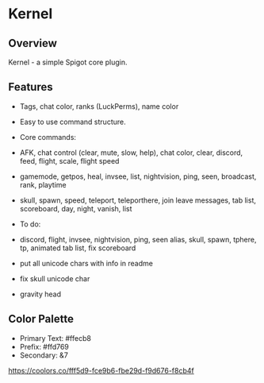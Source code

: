 # Kernel

## Overview
Kernel - a simple Spigot core plugin.

## Features
- Tags, chat color, ranks (LuckPerms), name color
- Easy to use command structure.

- Core commands:
- AFK, chat control (clear, mute, slow, help), chat color, clear, discord, feed, flight, scale, flight speed
- gamemode, getpos, heal, invsee, list, nightvision, ping, seen, broadcast, rank, playtime
- skull, spawn, speed, teleport, teleporthere, join leave messages, tab list, scoreboard, day, night, vanish, list

- To do:
- discord, flight, invsee, nightvision, ping, seen alias, skull, spawn, tphere, tp, animated tab list, fix scoreboard
- put all unicode chars with info in readme
- fix skull unicode char
- gravity head

## Color Palette
- Primary Text: #ffecb8
- Prefix: #ffd769
- Secondary: &7

https://coolors.co/fff5d9-fce9b6-fbe29d-f9d676-f8cb4f